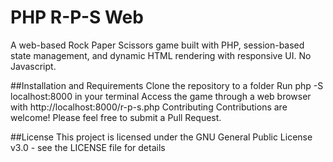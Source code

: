 # PHP R-P-S Web
A web-based Rock Paper Scissors game built with PHP, session-based state management, and dynamic HTML rendering with responsive UI. No Javascript.

##Installation and Requirements
Clone the repository to a folder
Run php -S localhost:8000 in your terminal
Access the game through a web browser with http://localhost:8000/r-p-s.php
Contributing
Contributions are welcome! Please feel free to submit a Pull Request.

##License
This project is licensed under the GNU General Public License v3.0 - see the LICENSE file for details
